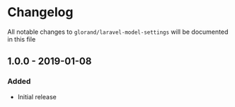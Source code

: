 # Changelog

All notable changes to `glorand/laravel-model-settings` will be documented in this file

## 1.0.0 - 2019-01-08
### Added
- Initial release